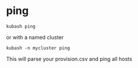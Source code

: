 # ping

`kubash ping`

or with a named cluster

`kubash -n mycluster ping`

This will parse your provision.csv and ping all hosts
